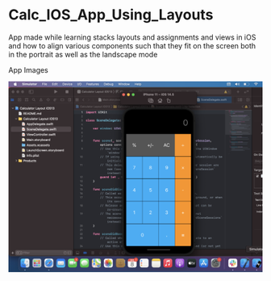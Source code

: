 # Calc_IOS_App_Using_Layouts
App made while learning stacks layouts and assignments and views in iOS and how to align various components such that they fit on the screen both in the portrait as well as the landscape mode

App Images 

![Potrait Version](https://github.com/aniket19233-maker/Calc_IOS_App_Using_Layouts/blob/main/Calc1.png)
